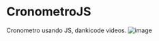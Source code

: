 # CronometroJS
Cronometro usando JS, dankicode videos.
![image](https://user-images.githubusercontent.com/110014684/226975507-cb1307bd-ee3e-4cdc-ab8c-48b7f56c0c2f.png)

